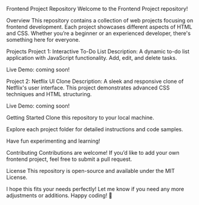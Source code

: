 Frontend Project Repository
Welcome to the Frontend Project repository!

Overview
This repository contains a collection of web projects focusing on frontend development. Each project showcases different aspects of HTML and CSS. Whether you’re a beginner or an experienced developer, there's something here for everyone.

Projects
Project 1: Interactive To-Do List
Description: A dynamic to-do list application with JavaScript functionality. Add, edit, and delete tasks.

Live Demo: coming soon!

Project 2: Netflix UI Clone
Description: A sleek and responsive clone of Netflix's user interface. This project demonstrates advanced CSS techniques and HTML structuring.

Live Demo: coming soon!

Getting Started
Clone this repository to your local machine.

Explore each project folder for detailed instructions and code samples.

Have fun experimenting and learning!

Contributing
Contributions are welcome! If you’d like to add your own frontend project, feel free to submit a pull request.

License
This repository is open-source and available under the MIT License.

I hope this fits your needs perfectly! Let me know if you need any more adjustments or additions. Happy coding! 🚀
